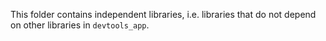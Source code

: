 <!--
Copyright 2025 The Flutter Authors
Use of this source code is governed by a BSD-style license that can be
found in the LICENSE file or at https://developers.google.com/open-source/licenses/bsd.
-->
This folder contains independent libraries, i.e. libraries that do not depend on other libraries in `devtools_app`.